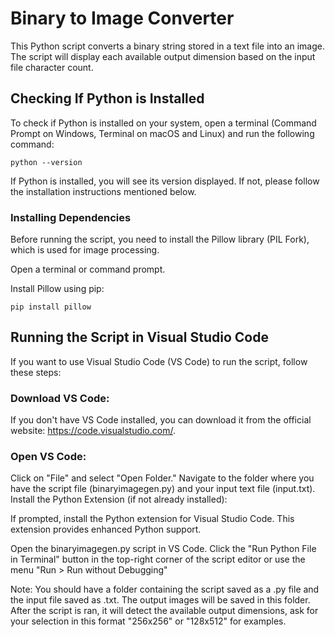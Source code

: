 # Binary to Image Converter
This Python script converts a binary string stored in a text file into an image. The script will display each available output dimension based on the input file character count. 

## Checking If Python is Installed
To check if Python is installed on your system, open a terminal (Command Prompt on Windows, Terminal on macOS and Linux) and run the following command:

```
python --version
```
If Python is installed, you will see its version displayed. If not, please follow the installation instructions mentioned below.

### Installing Dependencies
Before running the script, you need to install the Pillow library (PIL Fork), which is used for image processing.

Open a terminal or command prompt.

Install Pillow using pip:

```
pip install pillow
```
## Running the Script in Visual Studio Code
If you want to use Visual Studio Code (VS Code) to run the script, follow these steps:

### Download VS Code:

If you don't have VS Code installed, you can download it from the official website: https://code.visualstudio.com/.

### Open VS Code:



Click on "File" and select "Open Folder."
Navigate to the folder where you have the script file (binaryimagegen.py) and your input text file (input.txt).
Install the Python Extension (if not already installed):

If prompted, install the Python extension for Visual Studio Code. This extension provides enhanced Python support.


Open the binaryimagegen.py script in VS Code.
Click the "Run Python File in Terminal" button in the top-right corner of the script editor or use the menu "Run > Run without Debugging"

Note: You should have a folder containing the script saved as a .py file and the input file saved as .txt. The output images will be saved in this folder. After the script is ran, it will detect the available output dimensions, ask for your selection in this format "256x256" or "128x512" for examples.


